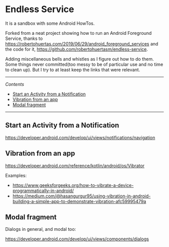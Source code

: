 # Endless Service

It is a sandbox with some Android HowTos.

Forked from a neat project showing how to run an Android Foreground Service,
thanks to https://robertohuertas.com/2019/06/29/android_foreground_services and
the code for it, https://github.com/robertohuertasm/endless-service.

Adding miscellaneous bells and whistles as I figure out how to do them.
Some things never committed(too messy to be of particular use and no time to clean up).
But I try to at least keep the links that were relevant.

---

*Contents*

- [Start an Activity from a Notification](Readme.md#start-an-activity-from-a-notification) 
- [Vibration from an app](Readme.md#vibration-from-an-app)
- [Modal fragment](Readme.md#modal-fragment)

---

##  Start an Activity from a Notification

https://developer.android.com/develop/ui/views/notifications/navigation

## Vibration from an app

https://developer.android.com/reference/kotlin/android/os/Vibrator

Examples:

- https://www.geeksforgeeks.org/how-to-vibrate-a-device-programmatically-in-android/
- https://medium.com/@hasangurgur95/using-vibration-in-android-building-a-simple-app-to-demonstrate-vibration-afc59995479a

## Modal fragment

Dialogs in general, and modal too:

https://developer.android.com/develop/ui/views/components/dialogs
